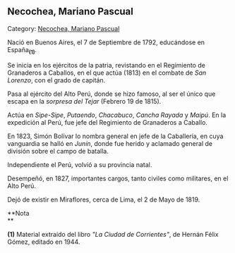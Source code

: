## Necochea, Mariano Pascual

Category: [Necochea, Mariano Pascual](http://descubrircorrientes.com.ar/2012/index.php/2239-biografias/l-m-n-n-o-p-q/necochea-mariano-pascual)

Nació en Buenos Aires, el 7 de Septiembre de 1792, educándose en España<sub><strong>(1)</strong></sub>.

Se inicia en los ejércitos de la patria, revistando en el Regimiento de Granaderos a Caballos, en el que actúa (1813) en el combate de _San Lorenzo_, con el grado de capitán.

Pasa al ejército del Alto Perú, donde se hizo famoso, al ser el único que escapa en la _sorpresa del Tejar_ (Febrero 19 de 1815).

Actúa en _Sipe-Sipe_, _Putaendo_, _Chacabuco_, _Cancha Rayada_ y _Maipú_. En la expedición al Perú, fue jefe del Regimiento de Granaderos a Caballo.

En 1823, Simón Bolívar lo nombra general en jefe de la Caballería, en cuya vanguardia se halló en _Junín_, donde fue herido y aclamado general de división sobre el campo de batalla.

Independiente el Perú, volvió a su provincia natal.

Desempeñó, en 1827, importantes cargos, tanto civiles como militares, en el Alto Perú.

Dejó de existir en Miraflores, cerca de Lima, el 2 de Mayo de 1819.

**Nota  
**

**(1)** Material extraído del libro _"La Ciudad de Corrientes"_, de Hernán Félix Gómez, editado en 1944.